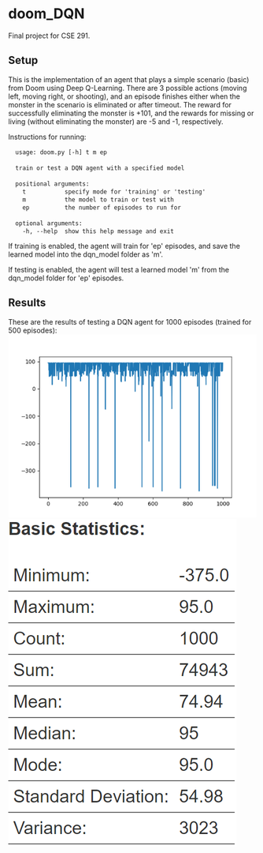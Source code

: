 # doom_DQN
Final project for CSE 291.

## Setup
This is the implementation of an agent that plays a simple scenario (basic) from Doom using Deep Q-Learning.
There are 3 possible actions (moving left, moving right, or shooting), and an episode finishes either when the monster in the scenario is eliminated or after timeout. The reward for successfully eliminating the monster is +101, and the rewards for missing or living (without eliminating the monster) are -5 and -1, respectively.
 
Instructions for running:
```
  usage: doom.py [-h] t m ep

  train or test a DQN agent with a specified model

  positional arguments:
    t           specify mode for 'training' or 'testing'
    m           the model to train or test with
    ep          the number of episodes to run for

  optional arguments:
    -h, --help  show this help message and exit
```
If training is enabled, the agent will train for 'ep' episodes, and save the learned model into the dqn_model folder as 'm'. 

If testing is enabled, the agent will test a learned model 'm' from the dqn_model folder for 'ep' episodes.

## Results
These are the results of testing a DQN agent for 1000 episodes (trained for 500 episodes):
![Graph (max score is 101)](https://github.com/danielytan/doom_DQN/blob/master/results/500training%2C1000testing.png)
![Statistics](https://github.com/danielytan/doom_DQN/blob/master/results/500training%2C1000testing_stats.png)
